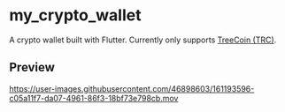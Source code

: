# my_crypto_wallet

A crypto wallet built with Flutter. Currently only supports [TreeCoin (TRC)](https://rinkeby.etherscan.io/address/0x6F6621EA05E7c2C5af925fc9Df015584E220aE2a#code).

## Preview

https://user-images.githubusercontent.com/46898603/161193596-c05a11f7-da07-4961-86f3-18bf73e798cb.mov

